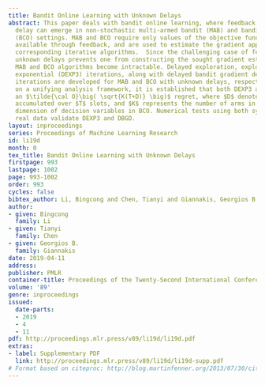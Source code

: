 ```yaml
---
title: Bandit Online Learning with Unknown Delays
abstract: This paper deals with bandit online learning, where feedback of unknown
  delay can emerge in non-stochastic multi-armed bandit (MAB) and bandit convex optimization
  (BCO) settings. MAB and BCO require only values of the objective function to become
  available through feedback, and are used to estimate the gradient appearing in the
  corresponding iterative algorithms.  Since the challenging case of feedback with
  unknown delays prevents one from constructing the sought gradient estimates, existing
  MAB and BCO algorithms become intractable. Delayed exploration, exploitation, and
  exponential (DEXP3) iterations, along with delayed bandit gradient descent (DBGD)
  iterations are developed for MAB and BCO with unknown delays, respectively. Based
  on a unifying analysis framework, it is established that both DEXP3 and DBGD guarantee
  an $\tilde{\cal O}\big( \sqrt{K(T+D)} \big)$ regret, where $D$ denotes the delay
  accumulated over $T$ slots, and $K$ represents the number of arms in MAB or the
  dimension of decision variables in BCO. Numerical tests using both synthetic and
  real data validate DEXP3 and DBGD.
layout: inproceedings
series: Proceedings of Machine Learning Research
id: li19d
month: 0
tex_title: Bandit Online Learning with Unknown Delays
firstpage: 993
lastpage: 1002
page: 993-1002
order: 993
cycles: false
bibtex_author: Li, Bingcong and Chen, Tianyi and Giannakis, Georgios B.
author:
- given: Bingcong
  family: Li
- given: Tianyi
  family: Chen
- given: Georgios B.
  family: Giannakis
date: 2019-04-11
address: 
publisher: PMLR
container-title: Proceedings of the Twenty-Second International Conference on Artificial Intelligence and Statistics
volume: '89'
genre: inproceedings
issued:
  date-parts:
  - 2019
  - 4
  - 11
pdf: http://proceedings.mlr.press/v89/li19d/li19d.pdf
extras:
- label: Supplementary PDF
  link: http://proceedings.mlr.press/v89/li19d/li19d-supp.pdf
# Format based on citeproc: http://blog.martinfenner.org/2013/07/30/citeproc-yaml-for-bibliographies/
---
```

